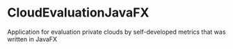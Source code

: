 # CloudEvaluationJavaFX
Application for evaluation private clouds by self-developed metrics that was written in JavaFX
